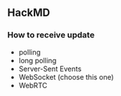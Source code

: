 ## HackMD

### How to receive update

* polling
* long polling
* Server-Sent Events
* WebSocket (choose this one)
* WebRTC


